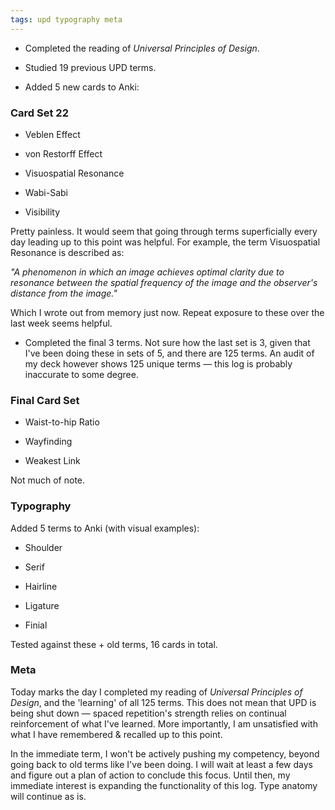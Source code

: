 ```yaml
---
tags: upd typography meta
---
```


* Completed the reading of *Universal Principles of Design*.

* Studied 19 previous UPD terms.

* Added 5 new cards to Anki:

### Card Set 22

* Veblen Effect

* von Restorff Effect

* Visuospatial Resonance

* Wabi-Sabi

* Visibility

Pretty painless. It would seem that going through terms superficially every day leading up to this point was helpful. For example, the term Visuospatial Resonance is described as:

*"A phenomenon in which an image achieves optimal clarity due to resonance between the spatial frequency of the image and the observer's distance from the image."*

Which I wrote out from memory just now. Repeat exposure to these over the last week seems helpful.

* Completed the final 3 terms. Not sure how the last set is 3, given that I've been doing these in sets of 5, and there are 125 terms. An audit of my deck however shows 125 unique terms — this log is probably inaccurate to some degree.

### Final Card Set

* Waist-to-hip Ratio

* Wayfinding

* Weakest Link

Not much of note.


### Typography

Added 5 terms to Anki (with visual examples):

* Shoulder

* Serif

* Hairline

* Ligature

* Finial

Tested against these + old terms, 16 cards in total.

### Meta

Today marks the day I completed my reading of *Universal Principles of Design*, and the 'learning' of all 125 terms. This does not mean that UPD is being shut down — spaced repetition's strength relies on continual reinforcement of what I've learned. More importantly, I am unsatisfied with what I have remembered & recalled up to this point.

In the immediate term, I won't be actively pushing my competency, beyond going back to old terms like I've been doing. I will wait at least a few days and figure out a plan of action to conclude this focus. Until then, my immediate interest is expanding the functionality of this log. Type anatomy will continue as is.
